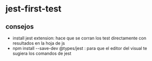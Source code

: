 # jest-first-test
## consejos
- install jest extension: hace que se corran los test directamente con resultados en la hoja de js
- npm install --save-dev  @types/jest  : para que el editor del visual te sugiera los comandos de jest